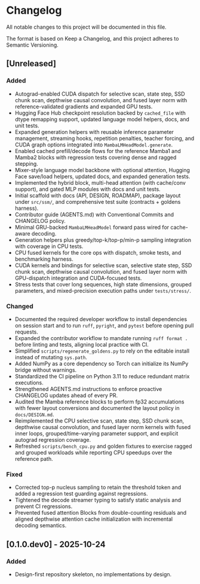 # Changelog

All notable changes to this project will be documented in this file.

The format is based on Keep a Changelog, and this project adheres to Semantic Versioning.

## [Unreleased]
### Added
- Autograd-enabled CUDA dispatch for selective scan, state step, SSD chunk scan,
  depthwise causal convolution, and fused layer norm with reference-validated
  gradients and expanded GPU tests.
- Hugging Face Hub checkpoint resolution backed by ``cached_file`` with dtype
  remapping support, updated language model helpers, docs, and unit tests.
- Expanded generation helpers with reusable inference parameter management,
  streaming hooks, repetition penalties, teacher forcing, and CUDA graph options
  integrated into ``MambaLMHeadModel.generate``.
- Enabled cached prefill/decode flows for the reference Mamba1 and Mamba2 blocks with
  regression tests covering dense and ragged stepping.
- Mixer-style language model backbone with optional attention, Hugging Face
  save/load helpers, updated docs, and expanded generation tests.
- Implemented the hybrid block, multi-head attention (with cache/conv support), and gated MLP modules with docs and unit tests.
- Initial scaffold with docs (API, DESIGN, ROADMAP), package layout under `src/ssm/`, and comprehensive test suite (contracts + goldens harness).
- Contributor guide (AGENTS.md) with Conventional Commits and CHANGELOG policy.
- Minimal GRU-backed `MambaLMHeadModel` forward pass wired for cache-aware decoding.
- Generation helpers plus greedy/top-k/top-p/min-p sampling integration with coverage in CPU tests.
- CPU fused kernels for the core ops with dispatch, smoke tests, and benchmarking harness.
- CUDA kernels and bindings for selective scan, selective state step, SSD chunk scan, depthwise causal convolution, and fused layer norm with GPU-dispatch integration and CUDA-focused tests.
- Stress tests that cover long sequences, high state dimensions, grouped parameters, and mixed-precision execution paths under `tests/stress/`.
### Changed
- Documented the required developer workflow to install dependencies on session start and to run `ruff`, `pyright`, and `pytest` before opening pull requests.
- Expanded the contributor workflow to mandate running `ruff format .` before linting and tests, aligning local practice with CI.
- Simplified `scripts/regenerate_goldens.py` to rely on the editable install instead of mutating `sys.path`.
- Added NumPy as a core dependency so Torch can initialize its NumPy bridge without warnings.
- Standardized the CI pipeline on Python 3.11 to reduce redundant matrix executions.
- Strengthened AGENTS.md instructions to enforce proactive CHANGELOG updates ahead of every PR.
- Audited the Mamba reference blocks to perform fp32 accumulations with fewer layout conversions and documented the layout policy in `docs/DESIGN.md`.
- Reimplemented the CPU selective scan, state step, SSD chunk scan, depthwise causal convolution, and fused layer norm kernels
  with fused inner loops, grouped/time-varying parameter support, and explicit autograd regression coverage.
- Refreshed `scripts/bench_cpu.py` and golden fixtures to exercise ragged and grouped workloads while reporting CPU speedups over the reference path.
### Fixed
- Corrected top-p nucleus sampling to retain the threshold token and added a regression test guarding against regressions.
- Tightened the decode streamer typing to satisfy static analysis and prevent CI regressions.
- Prevented fused attention Blocks from double-counting residuals and aligned depthwise attention cache initialization with
  incremental decoding semantics.

## [0.1.0.dev0] - 2025-10-24
### Added
- Design-first repository skeleton, no implementations by design.

